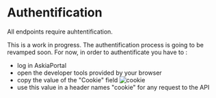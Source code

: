 # Authentification

All endpoints require auhtentification.

This is a work in progress. The authentification process is going to be revamped soon. For now, in order to authentificate you have to :
- log in AskiaPortal
- open the developer tools provided by your browser
- copy the value of the "Cookie" field
![cookie](/resources/doc-cookie.png)
- use this value in a header names "cookie" for any request to the API
